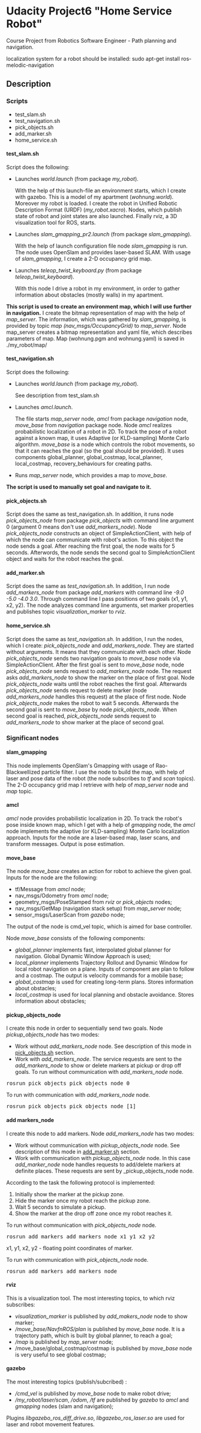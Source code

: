 # Udacity Project6 "Home Service Robot"

Course Project from Robotics Software Engineer - Path planning and navigation.

localization system for a robot should be installed:
sudo apt-get install ros-melodic-navigation

## Description
### Scripts
- test_slam.sh
- test_navigation.sh
- pick_objects.sh
- add_marker.sh
- home_service.sh

#### <a name="test_slam"></a>test_slam.sh
Script does the following:

- Launches _world.launch_ (from package _my_robot_). <p>With the help of this launch-file an environment starts, which I create with gazebo. This is a model of my apartment (_wohnung.world_). Moreover my robot is loaded. I create the robot in  Unified Robotic Description Format (URDF) (_my_robot.xacro_). Nodes, which publish state of robot and joint states are also launched. Finally rviz, a 3D visualization tool for ROS, starts.</p>
- Launches _slam_gmapping_pr2.launch_ (from package _slam_gmapping_). <p> With the help of launch configuration file node _slam_gmapping_ is run. The node uses OpenSlam and provides laser-based SLAM. With usage of _slam_gmapping_, I  create a 2-D occupancy grid map. </p>
- Launches _teleop_twist_keyboard.py_ (from package  _teleop_twist_keyboard_). <p> With this node I drive a robot in my environment, in order to gather information about obstacles (mostly walls) in my apartment. </p>

**This script is used to create an environment map, which I will use further in navigation.**  I create the bitmap representation of map with the help of _map_server_.
The information, which was gathered by _slam_gmapping_, is provided by topic _map (nav_msgs/OccupancyGrid)_ to _map_server_. Node map_server creates a bitmap representation and yaml file, which describes parameters of map.
Map (wohnung.pgm and wohnung.yaml) is saved in ./my_robot/map/

#### test_navigation.sh
Script does the following:

- Launches _world.launch_ (from package _my_robot_). <p>See description from test_slam.sh</p>
- Launches _amcl.launch_. <p>The file starts _map_server_ node, _amcl_ from package _navigation_  node, _move_base_ from _navigation_ package node. Node _amcl_ realizes probabilistic localization of a robot in 2D. To track the pose of a robot against a known map, it uses Adaptive (or KLD-sampling) Monte Carlo algorithm. _move_base_ is a node which controls the robot movements, so that it can reaches the goal (so the goal should be provided). It uses components global_planner, global_costmap, local_planner, local_costmap, recovery_behaviours for creating paths.</p>
- Runs _map_server_ node, which provides a map to _move_base_.

**The script is used to manually set goal and navigate to it.**

#### <a name="pick_objects.sh"></a>pick_objects.sh
Script does the same as test_navigation.sh. In addition, it runs node _pick_objects_node_ from package _pick_objects_ with command line argument 0 (argument 0 means don't use _add_markers_node_). 
Node _pick_objects_node_ constructs an object of SimpleActionClient, with help of which the node can communicate with robot's action. To this object the node sends a goal. After reaching the first goal, the node waits for 5 seconds. Afterwords, the node sends the second goal to SimpleActionClient object and waits for the robot reaches the goal.

#### <a name="add_marker.sh"></a>add_marker.sh
Script does the same as _test_navigation.sh_. In addition, I  run node _add_markers_node_ from package _add_markers_ with command line _-9.0 -5.0 -4.0 3.0_. Through command line I pass positions of two goals (x1, y1, x2, y2). The node analyzes command line arguments, set marker properties and publishes topic _visualization_marker_  to _rviz_.

#### home_service.sh
Script does the same as _test_navigation.sh_. In addition, I run the nodes, which I create: _pick_objects_node_ and _add_markers_node_.  They are started without arguments. It means that they communicate with each other. Node _pick_objects_node_ sends two navigation goals to _move_base_ node via SimpleActionClient. After the first goal is sent to _move_base_ node, node _pick_objects_node_ sends request to _add_markers_node_ node. The request asks _add_markers_node_ to show the marker on the place of first goal. Node _pick_objects_node_ waits until the robot reaches the first goal. Afterwards _pick_objects_node_ sends request to delete marker (node _add_markers_node_ handles this request) at the place of first node. Node _pick_objects_node_ makes the robot to wait 5 seconds. Afterwards the second goal is sent to _move_base_ by node _pick_objects_node_. When second goal is reached, _pick_objects_node_ sends request to _add_markers_node_ to show marker at the place of second goal.
### Significant nodes
#### slam_gmapping
This node implements OpenSlam's Gmapping with usage of Rao-Blackwellized particle filter. I use the node to build the map, with help of laser and pose data of the robot (the node subscribes to _tf_ and _scan_ topics). The 2-D occupancy grid map I retrieve with help of _map_server_ node and _map_ topic.
#### amcl
_amcl_ node provides probabilistic localization in 2D. To track the robot's pose inside known map, which I get with a help of _gmapping_ node, the _amcl_ node implements the adaptive (or KLD-sampling) Monte Carlo localization approach. Inputs for the node are a laser-based map, laser scans, and transform messages. Output is pose estimation. 
#### move_base
The node _move_base_  creates an action for robot to achieve the given goal. Inputs for the node are the following:

- tf/Message from _amcl_ node;
- nav_msgs/Odometry from _amcl_ node;
- geometry_msgs/PoseStamped from _rviz_ or _pick_objects_ nodes;
- nav_msgs/GetMap (navigation stack setup) from _map_server_ node;
- sensor_msgs/LaserScan from _gazebo_ node; 

The output of the node is cmd_vel topic, which is aimed for base controller.

Node _move_base_ consists of the following components:

- _global_planner_ implements fast, interpolated global planner for navigation. Global Dynamic Window Approach is used;
- _local_planner_ implements Trajectory Rollout and Dynamic Window for local robot navigation on a plane. Inputs of component are plan to follow and a costmap. The output is velocity commands for a mobile base;
- _global_costmap_ is used for creating long-term plans. Stores information about obstacles;
- _local_costmap_ is used for local planning and obstacle avoidance. Stores information about obstacles;

#### pickup_objects_node
I create this node in order to sequentially send two goals. Node _pickup_objects_node_ has two modes:

- Work without _add_markers_node_ node. See description of this mode in [pick_objects.sh](#pick_objects.sh) section.
- Work with _add_markers_node_. The service requests are sent to the _add_markers_node_ to show or delete markers at pickup or drop off goals.
To run without communication with _add_markers_node_ node.
<pre>
rosrun pick_objects pick_objects_node 0
</pre>
To run with communication with _add_markers_node_ node.
<pre>
rosrun pick_objects pick_objects_node [1]
</pre>
#### add markers_node
I create this node to add markers. Node _add_markers_node_ has two modes:

- Work without communication with _pickup_objects_node_ node. See description of this mode in [add_marker.sh](#add_marker.sh) section.
- Work with communication with _pickup_objects_node_ node. In this case _add_marker_node_ node handles requests to add/delete markers at definite places. These requests are sent by _pickup_objects_node node. 

According to the task the following protocol is implemented:

1. Initially show the marker at the pickup zone.
2. Hide the marker once my robot reach the pickup zone.
3. Wait 5 seconds to simulate a pickup.
4. Show the marker at the drop off zone once my robot reaches it.

To run without communication with _pick_objects_node_ node.
<pre>
rosrun add_markers add_markers_node x1 y1 x2 y2
</pre>
x1, y1, x2, y2 - floating point coordinates of marker.

To run with communication with _pick_objects_node_ node.
<pre>
rosrun add_markers add_markers_node
</pre>
#### rviz
This is a visualization tool. The most interesting topics, to which rviz subscribes:

- _visualization_marker_ is published by _add_makers_node_ node to show marker;
- _/move_base/NavfnROS/plan_ is published by _move_base_ node. It is a trajectory path, which is built by global planner, to reach a goal;
- _/map_ is published by _map_server_ node;
- /move_base/global_costmap/costmap is published by _move_base_ node is very useful to see global costmap;
#### gazebo
The most interesting topics (publish/subcribed) :

- _/cmd_vel_ is published by _move_base_ node to make robot drive;
- _/my_robot/laser/scan_, _/odom_, _/tf_ are published by _gazebo_ to _amcl_ and _gmapping_ nodes (slam and navigation);

Plugins  _libgazebo_ros_diff_drive.so_, _libgazebo_ros_laser.so_ are used for laser and robot movement features.
